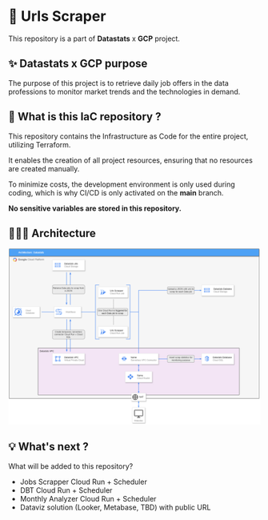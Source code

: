 # 🚀 Urls Scraper

This repository is a part of <strong>Datastats</strong> x <strong>GCP</strong> project. 


## ✨ Datastats x GCP purpose

The purpose of this project is to retrieve daily job offers in the data professions to monitor market trends and the technologies in demand. 


## 🤔 What is this IaC repository ?

This repository contains the Infrastructure as Code for the entire project, utilizing Terraform.

It enables the creation of all project resources, ensuring that no resources are created manually.

To minimize costs, the development environment is only used during coding, which is why CI/CD is only activated on the **main** branch.

**No sensitive variables are stored in this repository.**

## 👷🏻‍♀️ Architecture

![Datastats global architecture](images/datastats.png)


## 💡 What's next ? 

What will be added to this repository?
- Jobs Scrapper Cloud Run + Scheduler
- DBT Cloud Run + Scheduler
- Monthly Analyzer Cloud Run + Scheduler
- Dataviz solution (Looker, Metabase, TBD) with public URL